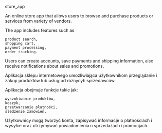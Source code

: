 store_app

An online store app that allows users to browse and purchase products or services from variety of vendors.

The app includes features such as

    product search,
    shopping cart,
    payment processing,
    order tracking.

Users can create accounts, save payments and shipping information, also receive notifications about sales and promotions.

Aplikacja sklepu internetowego umożliwiająca użytkownikom przeglądanie i zakup produktów lub usług od różnycyh sprzedawców.

Aplikacja obejmuje funkcje takie jak:

    wyszukiwanie produktów,
    koszyk,
    przetwarzanie płatności,
    śledzenie zamówień.

Użytkownicy mogą tworzyć konta, zapisywać informacje o płatnościach i wysyłce oraz otrzymywać powiadomienia o sprzedażach i promocjach.
